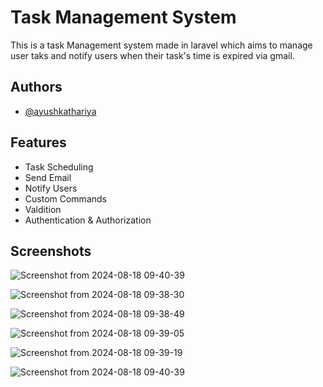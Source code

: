 # Task Management System

This is a task Management system made in laravel which aims to manage user taks and notify users when their task's time is expired via gmail.

## Authors

-   [@ayushkathariya](https://github.com/ayushkathariya)

## Features

-   Task Scheduling
-   Send Email
-   Notify Users
-   Custom Commands
-   Valdition
-   Authentication & Authorization

## Screenshots

![Screenshot from 2024-08-18 09-40-39](https://github.com/user-attachments/assets/0ede87ea-45e6-4a98-af03-4f6ec1679015)

![Screenshot from 2024-08-18 09-38-30](https://github.com/user-attachments/assets/b3214bdb-5366-493a-a9a8-c5dbb2410708)

![Screenshot from 2024-08-18 09-38-49](https://github.com/user-attachments/assets/89765e1e-89c8-4d12-ad7a-556005088cb2)

![Screenshot from 2024-08-18 09-39-05](https://github.com/user-attachments/assets/220f5d28-4f68-48fa-9f5f-b08886e5b6bd)

![Screenshot from 2024-08-18 09-39-19](https://github.com/user-attachments/assets/110f4ce4-1037-43ea-b773-e2cef6e36f76)

![Screenshot from 2024-08-18 09-40-39](https://github.com/user-attachments/assets/f1f5ef94-99d0-4d2c-bddb-b60b14d36878)
